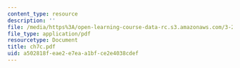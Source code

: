 ```yaml
---
content_type: resource
description: ''
file: /media/https%3A/open-learning-course-data-rc.s3.amazonaws.com/3-20-materials-at-equilibrium-sma-5111-fall-2003/a502818feae2e7eaa1bfce2e4038cdef_ch7c.pdf
file_type: application/pdf
resourcetype: Document
title: ch7c.pdf
uid: a502818f-eae2-e7ea-a1bf-ce2e4038cdef
---
```

